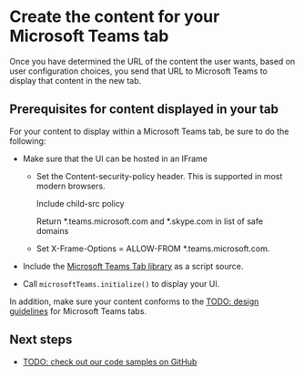 ﻿# Create the content for your Microsoft Teams tab

Once you have determined the URL of the content the user wants, based on user configuration choices, you send that URL to Microsoft Teams  to display that content in the new tab.

## Prerequisites for content displayed in your tab

For your content to display within a Microsoft Teams tab, be sure to do the following:

* Make sure that the UI can be hosted in an IFrame
	
	* Set the Content-security-policy header. This is supported in most modern browsers.
		
		Include child-src policy

		Return *.teams.microsoft.com  and *.skype.com in list of safe domains
	* Set X-Frame-Options = ALLOW-FROM *.teams.microsoft.com.

* Include the [Microsoft Teams Tab library](https://teamspacewusprodms.blob.core.windows.net/tabframework/0.2/MicrosoftTeams.js) as a script source.
* Call ```microsoftTeams.initialize()``` to display your UI.

In addition, make sure your content conforms to the [TODO: design guidelines]() for Microsoft Teams tabs.

## Next steps

* [TODO: check out our code samples on GitHub]()